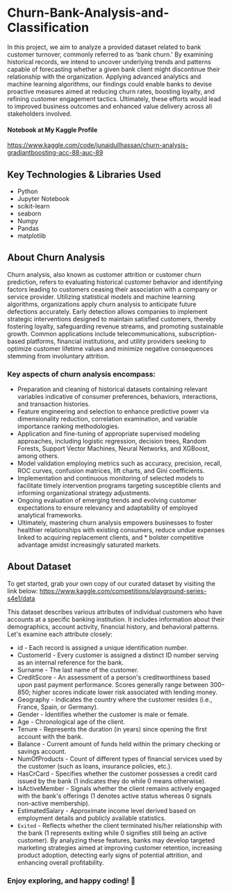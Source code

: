 # Churn-Bank-Analysis-and-Classification

In this project, we aim to analyze a provided dataset related to bank customer turnover, commonly referred to as 'bank churn.' By examining historical records, we intend to uncover underlying trends and patterns capable of forecasting whether a given bank client might discontinue their relationship with the organization. Applying advanced analytics and machine learning algorithms, our findings could enable banks to devise proactive measures aimed at reducing churn rates, boosting loyalty, and refining customer engagement tactics. Ultimately, these efforts would lead to improved business outcomes and enhanced value delivery across all stakeholders involved.

#### Notebook at My Kaggle Profile
<https://www.kaggle.com/code/junaidullhassan/churn-analysis-gradiantboosting-acc-88-auc-89>

## Key Technologies & Libraries Used

* Python
* Jupyter Notebook
* scikit-learn
* seaborn
* Numpy
* Pandas
* matplotlib

## About Churn Analysis
Churn analysis, also known as customer attrition or customer churn prediction, refers to evaluating historical customer behavior and identifying factors leading to customers ceasing their association with a company or service provider. Utilizing statistical models and machine learning algorithms, organizations apply churn analysis to anticipate future defections accurately. Early detection allows companies to implement strategic interventions designed to maintain satisfied customers, thereby fostering loyalty, safeguarding revenue streams, and promoting sustainable growth. Common applications include telecommunications, subscription-based platforms, financial institutions, and utility providers seeking to optimize customer lifetime values and minimize negative consequences stemming from involuntary attrition.

### Key aspects of churn analysis encompass:

* Preparation and cleaning of historical datasets containing relevant variables indicative of consumer preferences, behaviors, interactions, and transaction histories.
* Feature engineering and selection to enhance predictive power via dimensionality reduction, correlation examination, and variable importance ranking methodologies.
* Application and fine-tuning of appropriate supervised modeling approaches, including logistic regression, decision trees, Random Forests, Support Vector Machines, Neural Networks, and XGBoost, among others.
* Model validation employing metrics such as accuracy, precision, recall, ROC curves, confusion matrices, lift charts, and Gini coefficients.
* Implementation and continuous monitoring of selected models to facilitate timely intervention programs targeting susceptible clients and informing organizational strategy adjustments.
* Ongoing evaluation of emerging trends and evolving customer expectations to ensure relevancy and adaptability of employed analytical frameworks.
* Ultimately, mastering churn analysis empowers businesses to foster healthier relationships with existing consumers, reduce undue expenses linked to acquiring replacement clients, and * bolster competitive advantage amidst increasingly saturated markets.

## About Dataset
To get started, grab your own copy of our curated dataset by visiting the link below:
<https://www.kaggle.com/competitions/playground-series-s4e1/data>

This dataset describes various attributes of individual customers who have accounts at a specific banking institution. It includes information about their demographics, account activity, financial history, and behavioral patterns. Let's examine each attribute closely:

* id - Each record is assigned a unique identification number.
* CustomerId - Every customer is assigned a distinct ID number serving as an internal reference for the bank.
* Surname - The last name of the customer.
* CreditScore - An assessment of a person's creditworthiness based upon past payment performance. Scores generally range between 300–850; higher scores indicate lower risk associated with lending money.
* Geography - Indicates the country where the customer resides (i.e., France, Spain, or Germany).
* Gender - Identifies whether the customer is male or female.
* Age - Chronological age of the client.
* Tenure - Represents the duration (in years) since opening the first account with the bank.
* Balance - Current amount of funds held within the primary checking or savings account.
* NumOfProducts - Count of different types of financial services used by the customer (such as loans, insurance policies, etc.).
* HasCrCard - Specifies whether the customer possesses a credit card issued by the bank (1 indicates they do while 0 means otherwise).
* IsActiveMember - Signals whether the client remains actively engaged with the bank's offerings (1 denotes active status whereas 0 signals non-active membership).
* EstimatedSalary - Approximate income level derived based on employment details and publicly available statistics.
* `Exited` - Reflects whether the client terminated his/her relationship with the bank (1 represents exiting while 0 signifies still being an active customer).
By analyzing these features, banks may develop targeted marketing strategies aimed at improving customer retention, increasing product adoption, detecting early signs of potential attrition, and enhancing overall profitability.

### Enjoy exploring, and happy coding! 🎉
